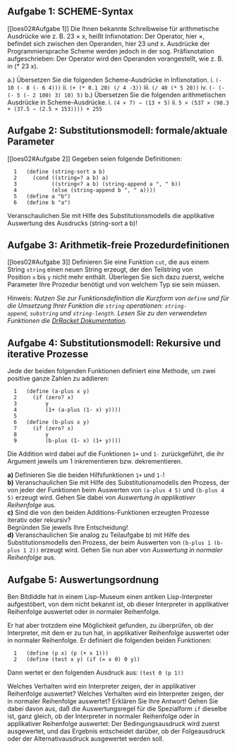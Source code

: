 ## Aufgabe 1: SCHEME-Syntax
[[loes02#Aufgabe 1]]
Die Ihnen bekannte Schreibweise für arithmetische Ausdrücke wie z. B. 23 × x, heißt Infixnotation: Der Operator, hier ×, befindet sich zwischen den Operanden, hier 23 und x. Ausdrücke der Programmiersprache Scheme werden jedoch in der sog. Präfixnotation aufgeschrieben: Der Operator wird den Operanden vorangestellt, wie z. B. in (* 23 x).

a.) Übersetzen Sie die folgenden Scheme-Ausdrücke in Infixnotation.
i. `(- 10 (- 8 (- 6 4)))`
ii. `(+ (* 0.1 20) (/ 4 -3))`
iii. `(/ 40 (* 5 20))`
iv. `(- (- (- 5 (- 2 100) 3) 10) 5)`
b.) Übersetzen Sie die folgenden arithmetischen Ausdrücke in Scheme-Ausdrücke.
i. `(4 × 7) − (13 + 5)`
ii. `5 × (537 × (98.3 + (37.5 − (2.5 × 153)))) + 255`

## Aufgabe 2: Substitutionsmodell: formale/aktuale Parameter
[[loes02#Aufgabe 2]]
Gegeben seien folgende Definitionen:

```
  1   (define (string-sort a b)
  2     (cond ((string=? a b) a)
  3           ((string<? a b) (string-append a ", " b))
  4           (else (string-append b ", " a))))
  5   (define a "b")
  6   (define b "a")
```

Veranschaulichen Sie mit Hilfe des Substitutionsmodells die applikative Auswertung des Ausdrucks (string-sort a b)!

## Aufgabe 3: Arithmetik-freie Prozedurdefinitionen
[[loes02#Aufgabe 3]]
Definieren Sie eine Funktion `cut`, die aus einem String `string` einen neuen String erzeugt, der den Teilstring von Position `x` bis `y` nicht mehr enthält. Überlegen Sie sich dazu zuerst, welche Parameter Ihre Prozedur benötigt und von welchem Typ sie sein müssen.

Hinweis: _Nutzen Sie zur Funktionsdefinition die Kurzform von `define` und für die Umsetzung Ihrer Funktion die `string` operationen: `string-append`, `substring` und `string-length`. Lesen Sie zu den verwendeten Funktionen die [DrRacket Dokumentation](https://docs.racket-lang.org/reference/strings.html)._

## Aufgabe 4: Substitutionsmodell: Rekursive und iterative Prozesse
Jede der beiden folgenden Funktionen definiert eine Methode, um zwei positive ganze Zahlen zu addieren:

```
  1   (define (a-plus x y)
  2     (if (zero? x)
  3         y
  4         (1+ (a-plus (1- x) y))))
  5    
  6   (define (b-plus x y)
  7     (if (zero? x)
  8         y
  9         (b-plus (1- x) (1+ y))))
```

Die Addition wird dabei auf die Funktionen `1+` und `1-` zurückgeführt, die ihr Argument jeweils um 1 inkrementieren bzw. dekrementieren.

**a)** Definieren Sie die beiden Hilfsfunktionen `1+` und `1-`!  
**b)** Veranschaulichen Sie mit Hilfe des Substitutionsmodells den Prozess, der von jeder der Funktionen beim Auswerten von `(a-plus 4 5)` und `(b-plus 4 5)` erzeugt wird. Gehen Sie dabei von _Auswertung in applikativer Reihenfolge_ aus.  
**c)** Sind die von den beiden Additions-Funktionen erzeugten Prozesse iterativ oder rekursiv?  
Begründen Sie jeweils Ihre Entscheidung!  
**d)** Veranschaulichen Sie analog zu Teilaufgabe b) mit Hilfe des Substitutionsmodells den Prozess, der beim Auswerten von `(b-plus 1 (b-plus 1 2))` erzeugt wird. Gehen Sie nun aber von _Auswertung in normaler Reihenfolge_ aus.

## Aufgabe 5: Auswertungsordnung
Ben Bitdiddle hat in einem Lisp-Museum einen antiken Lisp-Interpreter aufgestöbert, von dem nicht bekannt ist, ob dieser Interpreter in applikativer Reihenfolge auswertet oder in normaler Reihenfolge.

Er hat aber trotzdem eine Möglichkeit gefunden, zu überprüfen, ob der Interpreter, mit dem er zu tun hat, in applikativer Reihenfolge auswertet oder in normaler Reihenfolge. Er definiert die folgenden beiden Funktionen:

```
  1   (define (p x) (p (+ x 1)))
  2   (define (test x y) (if (= x 0) 0 y))
```

Dann wertet er den folgenden Ausdruck aus: `(test 0 (p 1))`

Welches Verhalten wird ein Interpreter zeigen, der in applikativer Reihenfolge auswertet? Welches Verhalten wird ein Interpreter zeigen, der in normaler Reihenfolge auswertet? Erklären Sie Ihre Antwort! Gehen Sie dabei davon aus, daß die Auswertungsregel für die Spezialform `if` dieselbe ist, ganz gleich, ob der Interpreter in normaler Reihenfolge oder in applikativer Reihenfolge auswertet: Der Bedingungsausdruck wird zuerst ausgewertet, und das Ergebnis entscheidet darüber, ob der Folgeausdruck oder der Alternativausdruck ausgewertet werden soll.